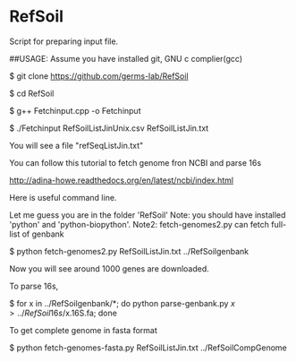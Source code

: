 # RefSoil
Script for preparing input file.

##USAGE:
Assume you have installed git, GNU c complier(gcc)

$ git clone https://github.com/germs-lab/RefSoil

$ cd RefSoil

$ g++ Fetchinput.cpp -o Fetchinput

$ ./Fetchinput RefSoilListJinUnix.csv RefSoilListJin.txt

You will see a file "refSeqListJin.txt" 

You can follow this tutorial to fetch genome fron NCBI and parse 16s

http://adina-howe.readthedocs.org/en/latest/ncbi/index.html

Here is useful command line.

Let me guess you are in the folder 'RefSoil'
Note: you should have installed 'python' and 'python-biopython'. 
Note2: fetch-genomes2.py can fetch full-list of genbank

$ python fetch-genomes2.py RefSoilListJin.txt ../RefSoilgenbank

Now you will see around 1000 genes are downloaded.

To parse 16s,

$ for x in ../RefSoilgenbank/*; do python parse-genbank.py $x > ../RefSoil16s/$x.16S.fa; done

To get complete genome in fasta format

$ python fetch-genomes-fasta.py RefSoilListJin.txt ../RefSoilCompGenome